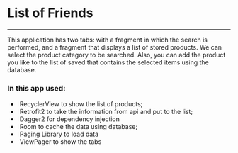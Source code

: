 <div>
	<div style="border-bottom: 1pt solid windowtext; padding: 0cm 0cm 1pt;">
		<h1>List of Friends</h1>
	</div>
</div>
<pThere is an application that allows you to search for products from the ETSY online store using an open API.
</p>
<p>This application has two tabs: with a fragment in which the search is performed, and a fragment that displays a list of stored products. We can select the product category to be searched. Also, you can add the product you like to the list of saved that contains the selected items using the database.</p>
<h3>In this app used:
</h3>
<ul>
	<li>&nbsp;RecyclerView to show the list of products;</li>
	<li>&nbsp;Retrofit2 to take the information from api and put to the list;</li>
	<li>&nbsp;Dagger2 for dependency injection</li>
	<li>&nbsp;Room to cache the data using database;</li>
	<li>&nbsp;Paging Library to load data</li>
  <li>&nbsp;ViewPager to show the tabs</li>
</ul>
